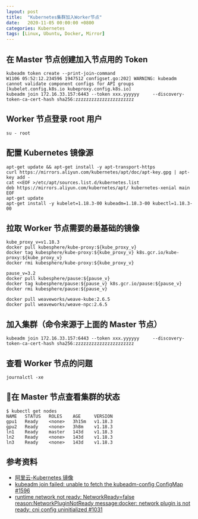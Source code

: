 ```yaml
---
layout: post
title:  "Kubernetes集群加入Worker节点"
date:   2020-11-05 00:00:00 +0800
categories: Kubernetes
tags: [Linux, Ubuntu, Docker, Mirror]
---
```


## 在 Master 节点创建加入节点用的 Token
```shell
kubeadm token create --print-join-command
W1106 05:52:12.234596 1947512 configset.go:202] WARNING: kubeadm cannot validate component configs for API groups [kubelet.config.k8s.io kubeproxy.config.k8s.io]
kubeadm join 172.16.33.157:6443 --token xxx.yyyyyy     --discovery-token-ca-cert-hash sha256:zzzzzzzzzzzzzzzzzzzzzz
```

## Worker 节点登录 root 用户
```shell
su - root
```

## 配置 Kubernetes 镜像源
```shell
apt-get update && apt-get install -y apt-transport-https
curl https://mirrors.aliyun.com/kubernetes/apt/doc/apt-key.gpg | apt-key add - 
cat <<EOF >/etc/apt/sources.list.d/kubernetes.list
deb https://mirrors.aliyun.com/kubernetes/apt/ kubernetes-xenial main
EOF
apt-get update
apt-get install -y kubelet=1.18.3-00 kubeadm=1.18.3-00 kubectl=1.18.3-00
```

## 拉取 Worker 节点需要的最基础的镜像
```shell
kube_proxy_v=v1.18.3
docker pull kubesphere/kube-proxy:${kube_proxy_v}
docker tag kubesphere/kube-proxy:${kube_proxy_v} k8s.gcr.io/kube-proxy:${kube_proxy_v}
docker rmi kubesphere/kube-proxy:${kube_proxy_v}

pause_v=3.2
docker pull kubesphere/pause:${pause_v}
docker tag kubesphere/pause:${pause_v} k8s.gcr.io/pause:${pause_v}
docker rmi kubesphere/pause:${pause_v}

docker pull weaveworks/weave-kube:2.6.5
docker pull weaveworks/weave-npc:2.6.5
```

## 加入集群（命令来源于上面的 Master 节点）
```shell
kubeadm join 172.16.33.157:6443 --token xxx.yyyyyy     --discovery-token-ca-cert-hash sha256:zzzzzzzzzzzzzzzzzzzzzz
```

## 查看 Worker 节点的问题
```shell
journalctl -xe
```

## 在 Master 节点查看集群的状态
```shell
$ kubectl get nodes
NAME   STATUS   ROLES    AGE     VERSION
gpu1   Ready    <none>   3h15m   v1.18.3
gpu2   Ready    <none>   3h8m    v1.18.3
ln1    Ready    master   143d    v1.18.3
ln2    Ready    <none>   143d    v1.18.3
ln3    Ready    <none>   143d    v1.18.3
```

## 参考资料
* [阿里云-Kubernetes 镜像](https://developer.aliyun.com/mirror/kubernetes)
* [kubeadm join failed: unable to fetch the kubeadm-config ConfigMap #1596](https://github.com/kubernetes/kubeadm/issues/1596)
* [runtime network not ready: NetworkReady=false reason:NetworkPluginNotReady message:docker: network plugin is not ready: cni config uninitialized #1031](https://github.com/kubernetes/kubeadm/issues/1031)
